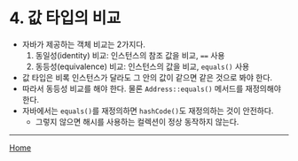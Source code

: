 # 4. 값 타입의 비교

- 자바가 제공하는 객체 비교는 2가지다.
    1. 동일성(identity) 비교: 인스턴스의 참조 값을 비교, `==` 사용
    2. 동등성(equivalence) 비교: 인스턴스의 값을 비교, `equals()` 사용
- 값 타입은 비록 인스턴스가 달라도 그 안의 값이 같으면 같은 것으로 봐야 한다.
- 따라서 동등성 비교를 해야 한다. 물론 `Address::equals()` 메서드를 재정의해야 한다.
- 자바에서는 `equals()`를 재정의하면 `hashCode()`도 재정의하는 것이 안전하다.
    - 그렇지 않으면 해시를 사용하는 컬렉션이 정상 동작하지 않는다.

-----
[Home](./index.md)
